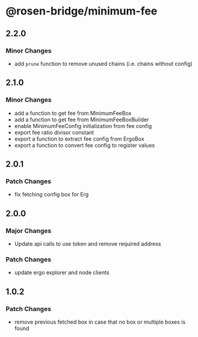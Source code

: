 # @rosen-bridge/minimum-fee

## 2.2.0

### Minor Changes

- add `prune` function to remove unused chains (i.e. chains without config)

## 2.1.0

### Minor Changes

- add a function to get fee from MinimumFeeBox
- add a function to get fee from MinimumFeeBoxBuilder
- enable MinimumFeeConfig initialization from fee config
- export fee ratio divisor constant
- export a function to extract fee config from ErgoBox
- export a function to convert fee config to register values

## 2.0.1

### Patch Changes

- fix fetching config box for Erg

## 2.0.0

### Major Changes

- Update api calls to use token and remove required address

### Patch Changes

- update ergo explorer and node clients

## 1.0.2

### Patch Changes

- remove previous fetched box in case that no box or multiple boxes is found
